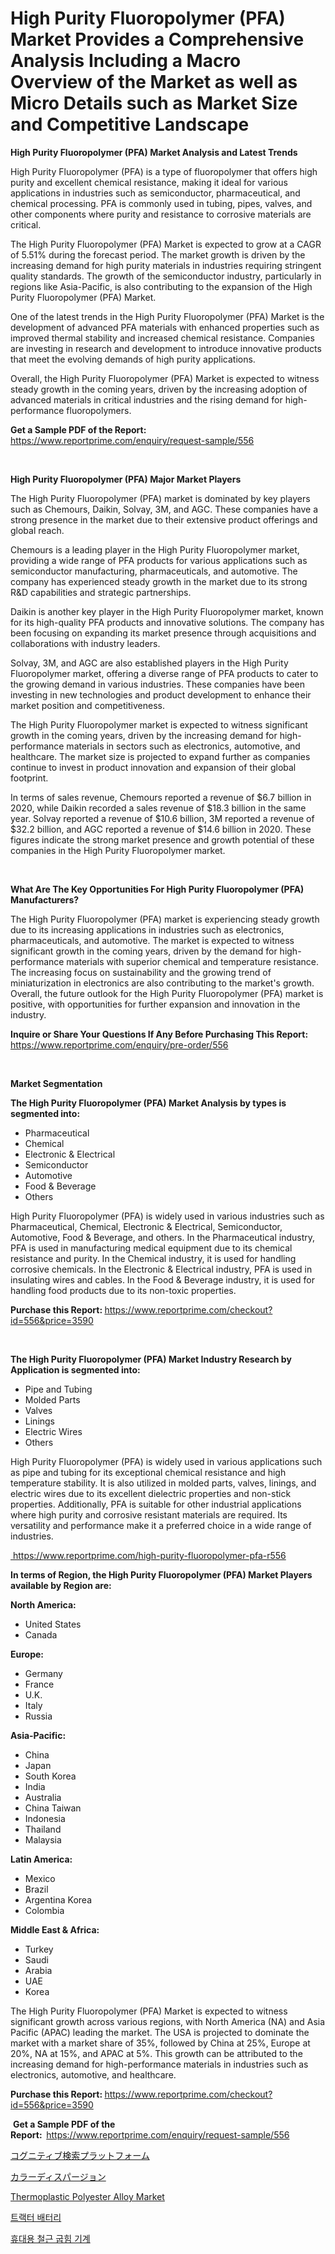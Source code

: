 <p><h1>High Purity Fluoropolymer (PFA) Market Provides a Comprehensive Analysis Including a Macro Overview of the Market as well as Micro Details such as Market Size and Competitive Landscape</h1></p><p><strong>High Purity Fluoropolymer (PFA) Market Analysis and Latest Trends</strong></p>
<p><p>High Purity Fluoropolymer (PFA) is a type of fluoropolymer that offers high purity and excellent chemical resistance, making it ideal for various applications in industries such as semiconductor, pharmaceutical, and chemical processing. PFA is commonly used in tubing, pipes, valves, and other components where purity and resistance to corrosive materials are critical.</p><p>The High Purity Fluoropolymer (PFA) Market is expected to grow at a CAGR of 5.51% during the forecast period. The market growth is driven by the increasing demand for high purity materials in industries requiring stringent quality standards. The growth of the semiconductor industry, particularly in regions like Asia-Pacific, is also contributing to the expansion of the High Purity Fluoropolymer (PFA) Market.</p><p>One of the latest trends in the High Purity Fluoropolymer (PFA) Market is the development of advanced PFA materials with enhanced properties such as improved thermal stability and increased chemical resistance. Companies are investing in research and development to introduce innovative products that meet the evolving demands of high purity applications.</p><p>Overall, the High Purity Fluoropolymer (PFA) Market is expected to witness steady growth in the coming years, driven by the increasing adoption of advanced materials in critical industries and the rising demand for high-performance fluoropolymers.</p></p>
<p><strong>Get a Sample PDF of the Report:&nbsp;</strong> <a href="https://www.reportprime.com/enquiry/request-sample/556">https://www.reportprime.com/enquiry/request-sample/556</a></p>
<p>&nbsp;</p>
<p><strong>High Purity Fluoropolymer (PFA) Major Market Players</strong></p>
<p><p>The High Purity Fluoropolymer (PFA) market is dominated by key players such as Chemours, Daikin, Solvay, 3M, and AGC. These companies have a strong presence in the market due to their extensive product offerings and global reach.</p><p>Chemours is a leading player in the High Purity Fluoropolymer market, providing a wide range of PFA products for various applications such as semiconductor manufacturing, pharmaceuticals, and automotive. The company has experienced steady growth in the market due to its strong R&D capabilities and strategic partnerships.</p><p>Daikin is another key player in the High Purity Fluoropolymer market, known for its high-quality PFA products and innovative solutions. The company has been focusing on expanding its market presence through acquisitions and collaborations with industry leaders.</p><p>Solvay, 3M, and AGC are also established players in the High Purity Fluoropolymer market, offering a diverse range of PFA products to cater to the growing demand in various industries. These companies have been investing in new technologies and product development to enhance their market position and competitiveness.</p><p>The High Purity Fluoropolymer market is expected to witness significant growth in the coming years, driven by the increasing demand for high-performance materials in sectors such as electronics, automotive, and healthcare. The market size is projected to expand further as companies continue to invest in product innovation and expansion of their global footprint.</p><p>In terms of sales revenue, Chemours reported a revenue of $6.7 billion in 2020, while Daikin recorded a sales revenue of $18.3 billion in the same year. Solvay reported a revenue of $10.6 billion, 3M reported a revenue of $32.2 billion, and AGC reported a revenue of $14.6 billion in 2020. These figures indicate the strong market presence and growth potential of these companies in the High Purity Fluoropolymer market.</p></p>
<p>&nbsp;</p>
<p><strong>What Are The Key Opportunities For High Purity Fluoropolymer (PFA) Manufacturers?</strong></p>
<p><p>The High Purity Fluoropolymer (PFA) market is experiencing steady growth due to its increasing applications in industries such as electronics, pharmaceuticals, and automotive. The market is expected to witness significant growth in the coming years, driven by the demand for high-performance materials with superior chemical and temperature resistance. The increasing focus on sustainability and the growing trend of miniaturization in electronics are also contributing to the market's growth. Overall, the future outlook for the High Purity Fluoropolymer (PFA) market is positive, with opportunities for further expansion and innovation in the industry.</p></p>
<p><strong>Inquire or Share Your Questions If Any Before Purchasing This Report:</strong> <a href="https://www.reportprime.com/enquiry/pre-order/556">https://www.reportprime.com/enquiry/pre-order/556</a></p>
<p>&nbsp;</p>
<p><strong>Market Segmentation</strong></p>
<p><strong>The High Purity Fluoropolymer (PFA) Market Analysis by types is segmented into:</strong></p>
<p><ul><li>Pharmaceutical</li><li>Chemical</li><li>Electronic & Electrical</li><li>Semiconductor</li><li>Automotive</li><li>Food & Beverage</li><li>Others</li></ul></p>
<p><p>High Purity Fluoropolymer (PFA) is widely used in various industries such as Pharmaceutical, Chemical, Electronic & Electrical, Semiconductor, Automotive, Food & Beverage, and others. In the Pharmaceutical industry, PFA is used in manufacturing medical equipment due to its chemical resistance and purity. In the Chemical industry, it is used for handling corrosive chemicals. In the Electronic & Electrical industry, PFA is used in insulating wires and cables. In the Food & Beverage industry, it is used for handling food products due to its non-toxic properties.</p></p>
<p><strong>Purchase this Report:&nbsp;</strong><a href="https://www.reportprime.com/checkout?id=556&price=3590">https://www.reportprime.com/checkout?id=556&price=3590</a></p>
<p>&nbsp;</p>
<p><strong>The High Purity Fluoropolymer (PFA) Market Industry Research by Application is segmented into:</strong></p>
<p><ul><li>Pipe and Tubing</li><li>Molded Parts</li><li>Valves</li><li>Linings</li><li>Electric Wires</li><li>Others</li></ul></p>
<p><p>High Purity Fluoropolymer (PFA) is widely used in various applications such as pipe and tubing for its exceptional chemical resistance and high temperature stability. It is also utilized in molded parts, valves, linings, and electric wires due to its excellent dielectric properties and non-stick properties. Additionally, PFA is suitable for other industrial applications where high purity and corrosive resistant materials are required. Its versatility and performance make it a preferred choice in a wide range of industries.</p></p>
<p><a href="https://www.reportprime.com/high-purity-fluoropolymer-pfa-r556">&nbsp;https://www.reportprime.com/high-purity-fluoropolymer-pfa-r556</a></p>
<p><strong>In terms of Region, the High Purity Fluoropolymer (PFA) Market Players available by Region are:</strong></p>
<p>
    <p> <strong> North America: </strong>
        <ul>
            <li>United States</li>
            <li>Canada</li>
        </ul>
        </p> 
    <p> <strong> Europe: </strong>
        <ul>
            <li>Germany</li>
            <li>France</li>
            <li>U.K.</li>
            <li>Italy</li>
            <li>Russia</li>
        </ul>
        </p> 
    <p> <strong> Asia-Pacific: </strong>
        <ul>
            <li>China</li>
            <li>Japan</li>
            <li>South Korea</li>
            <li>India</li>
            <li>Australia</li>
            <li>China Taiwan</li>
            <li>Indonesia</li>
            <li>Thailand</li>
            <li>Malaysia</li>
        </ul>
        </p> 
    <p> <strong> Latin America: </strong>
        <ul>
            <li>Mexico</li>
            <li>Brazil</li>
            <li>Argentina Korea</li>
            <li>Colombia</li>
        </ul>
        </p> 
    <p> <strong> Middle East & Africa: </strong>
        <ul>
            <li>Turkey</li>
            <li>Saudi</li>
            <li>Arabia</li>
            <li>UAE</li>
            <li>Korea</li>
        </ul>
    </p>
    </p>
<p><p>The High Purity Fluoropolymer (PFA) Market is expected to witness significant growth across various regions, with North America (NA) and Asia Pacific (APAC) leading the market. The USA is projected to dominate the market with a market share of 35%, followed by China at 25%, Europe at 20%, NA at 15%, and APAC at 5%. This growth can be attributed to the increasing demand for high-performance materials in industries such as electronics, automotive, and healthcare.</p></p>
<p><strong>Purchase this Report: </strong><a href="https://www.reportprime.com/checkout?id=556&price=3590">https://www.reportprime.com/checkout?id=556&price=3590</a></p>
<p>&nbsp;<strong>Get a Sample PDF of the Report:&nbsp;&nbsp;</strong><a href="https://www.reportprime.com/enquiry/request-sample/556">https://www.reportprime.com/enquiry/request-sample/556</a></p>
<p><strong></strong></p>
<p><p><a href="https://medium.com/@oliveyew35/%E8%AA%8D%E7%9F%A5%E6%A4%9C%E7%B4%A2%E3%83%97%E3%83%A9%E3%83%83%E3%83%88%E3%83%95%E3%82%A9%E3%83%BC%E3%83%A0%E5%B8%82%E5%A0%B4%E3%81%AE%E8%A6%8F%E6%A8%A1%E3%81%A8%E5%B8%82%E5%A0%B4%E5%8B%95%E5%90%91-%E5%AE%8C%E5%85%A8%E3%81%AA%E6%A5%AD%E7%95%8C%E6%A6%82%E8%A6%81-2024%E5%B9%B4%E3%81%8B%E3%82%892031%E5%B9%B4%E3%81%BE%E3%81%A7-80a4e5e75a42">コグニティブ検索プラットフォーム</a></p><p><a href="https://github.com/LeanneBruen2023/Market-Research-Report-List-1/blob/main/983339670045.md">カラーディスパージョン</a></p><p><a href="https://github.com/Alonsoolds3wq1d81czn8rbol/Market-Research-Report-List-2/blob/main/thermoplastic-polyester-alloy-market.md">Thermoplastic Polyester Alloy Market</a></p><p><a href="https://github.com/RickyMetzDVM/Market-Research-Report-List-1/blob/main/388926467649.md">트랙터 배터리</a></p><p><a href="https://github.com/TitusBoyer1/Market-Research-Report-List-1/blob/main/235247267648.md">휴대용 철근 굽힘 기계</a></p></p>